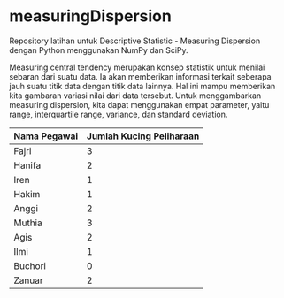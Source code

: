 # measuringDispersion
Repository latihan untuk Descriptive Statistic - Measuring Dispersion dengan Python menggunakan NumPy dan SciPy.



Measuring central tendency merupakan konsep statistik untuk menilai sebaran dari suatu data. Ia akan memberikan informasi terkait seberapa jauh suatu titik data dengan titik data lainnya. Hal ini mampu memberikan kita gambaran variasi nilai dari data tersebut. Untuk menggambarkan measuring dispersion, kita dapat menggunakan empat parameter, yaitu range, interquartile range, variance, dan standard deviation.



| Nama Pegawai | Jumlah Kucing Peliharaan |
| ------ | ------ |
| Fajri | 3 |
| Hanifa | 2 |
| Iren | 1 |
| Hakim | 1 |
| Anggi | 2 |
| Muthia | 3 |
| Agis | 2 |
| Ilmi | 1 |
| Buchori | 0 |
| Zanuar | 2 |

